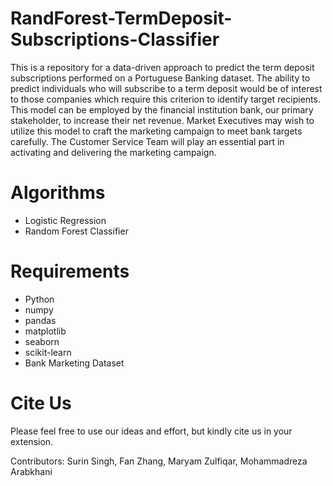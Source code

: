 # RandForest-TermDeposit-Subscriptions-Classifier
This is a repository for a data-driven approach to predict the term deposit subscriptions performed on a Portuguese Banking dataset. The ability to predict individuals who will subscribe to a term deposit would be of interest to those companies which require this criterion to identify target recipients. This model can be employed by the financial institution bank, our primary stakeholder, to increase their net revenue. Market Executives may wish to utilize this model to craft the marketing campaign to meet bank targets carefully. The Customer Service Team will play an essential part in activating and delivering the marketing campaign.


# Algorithms
- Logistic Regression
- Random Forest Classifier

# Requirements
- Python
- numpy
- pandas
- matplotlib
- seaborn
- scikit-learn
- Bank Marketing Dataset

# Cite Us
Please feel free to use our ideas and effort, but kindly cite us in your extension.

Contributors: Surin Singh, Fan Zhang, Maryam  Zulfiqar, Mohammadreza Arabkhani